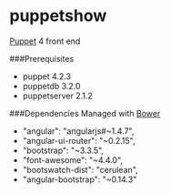 # puppetshow
[Puppet](http://docs.puppetlabs.com/puppet/) 4 front end 

###Prerequisites
- puppet 4.2.3
- puppetdb 3.2.0
- puppetserver 2.1.2

###Dependencies 
Managed with [Bower](http://bower.io/)
-    "angular": "angularjs#~1.4.7",
-    "angular-ui-router": "~0.2.15",
-    "bootstrap": "~3.3.5",
-    "font-awesome": "~4.4.0",
-    "bootswatch-dist": "cerulean",
-    "angular-bootstrap": "~0.14.3"
